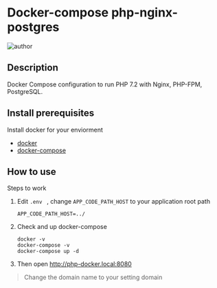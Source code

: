 Docker-compose php-nginx-postgres
===
![author](https://img.shields.io/badge/author-Andy-blue.svg)

## Description

Docker Compose configuration to run PHP 7.2 with Nginx, PHP-FPM, PostgreSQL.

## Install prerequisites

Install docker for your enviorment

- [docker](https://docs.docker.com/install/)
- [docker-compose](https://docs.docker.com/compose/install/)

## How to use

Steps to work

1. Edit `.env ` , change `APP_CODE_PATH_HOST` to your application root path
    ```
    APP_CODE_PATH_HOST=../
    ```
2. Check and up docker-compose
    ```
    docker -v
    docker-compose -v
    docker-compose up -d
    ```
3. Then open http://php-docker.local:8080 
> Change the domain name to your setting domain